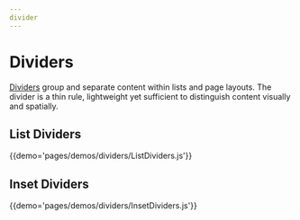 ```yaml
---
divider
---
```


# Dividers

[Dividers](https://material.google.com/components/dividers.html) group and separate content within lists and page layouts. The divider is a thin rule, lightweight yet sufficient to distinguish content visually and spatially.

## List Dividers

{{demo='pages/demos/dividers/ListDividers.js'}}

## Inset Dividers

{{demo='pages/demos/dividers/InsetDividers.js'}}
